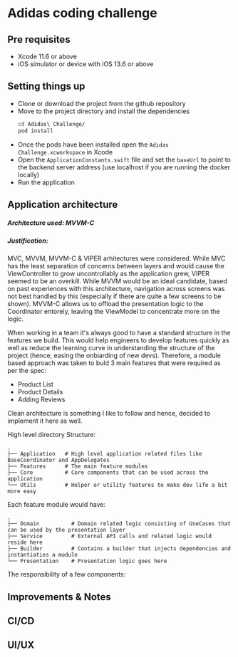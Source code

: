 # Adidas coding challenge
## Pre requisites
- Xcode 11.6 or above
- iOS simulator or device with iOS 13.6 or above

## Setting things up
- Clone or download the project from the github repository
- Move to the project directory and install the dependencies
    ```sh
    cd Adidas\ Challenge/
    pod install
    ```
- Once the pods have been installed open the `Adidas Challenge.xcworkspace` in Xcode
- Open the `ApplicationConstants.swift` file and set the `baseUrl` to point to the backend server address (use localhost if you are running the docker locally)
- Run the application

## Application architecture
##### Architecture used: MVVM-C
##### Justification:
MVC, MVVM, MVVM-C & VIPER arhitectures were considered. While MVC has the least separation of concerns between layers and would cause the ViewController to grow uncontrollably as the application grew, VIPER seemed to be an overkill.
While MVVM would be an ideal candidate, based on past experiences with this architecture, navigation across screens was not best handled by this (especially if there are quite a few screens to be shown). MVVM-C allows us to offload the presentation logic to the Coordinator entorely, leaving the ViewModel to concentrate more on the logic.

When working in a team it's always good to have a standard structure in the features we build. This would help engineers to develop features quickly as well as reduce the learning curve in understanding the structure of the project (hence, easing the onbiarding of new devs). Therefore, a module based approach was taken to buld 3 main features that were required as per the spec:
- Product List
- Product Details
- Adding Reviews

Clean architecture is something I like to follow and hence, decided to implement it here as well.

High level directory Structure:

    .
    ├── Application   # High level application related files like BaseCoordinator and AppDelegates
    ├── Features      # The main feature modules
    ├── Core          # Core components that can be used across the application
    └── Utils		  # Helper or utility features to make dev life a bit more easy

Each feature module would have:

    .
    ├── Domain			# Domain related logic consisting of UseCases that can be used by the presentation layer
    ├── Service			# External API calls and related logic would reside here
    ├── Builder			# Contains a builder that injects dependencies and instantiaties a module
    └── Presentation	# Presentation logic goes here

The responsibility of a few components:


## Improvements & Notes

## CI/CD

## UI/UX

